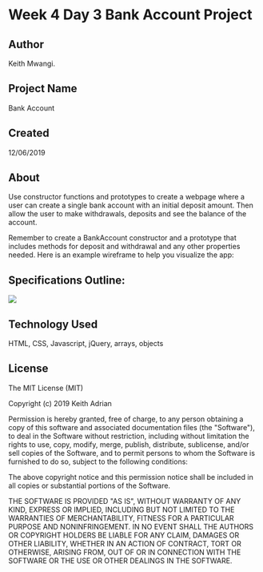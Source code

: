 #  Week 4 Day 3 Bank Account Project

## Author

Keith Mwangi.

## Project Name

Bank Account

## Created

12/06/2019

## About

Use constructor functions and prototypes to create a webpage where a user can create a single bank account with an initial deposit amount. Then allow the user to make withdrawals, deposits and see the balance of the account.

Remember to create a BankAccount constructor and a prototype that includes methods for deposit and withdrawal and any other properties needed. Here is an example wireframe to help you visualize the app:

## Specifications Outline:
![](https://media3.giphy.com/media/ely3apij36BJhoZ234/200w.webp)


## Technology Used

HTML, CSS, Javascript, jQuery, arrays, objects  


## License

The MIT License (MIT)

Copyright (c) 2019 Keith Adrian

Permission is hereby granted, free of charge, to any person obtaining a copy of this software and associated documentation files (the "Software"), to deal in the Software without restriction, including without limitation the rights to use, copy, modify, merge, publish, distribute, sublicense, and/or sell copies of the Software, and to permit persons to whom the Software is furnished to do so, subject to the following conditions:

The above copyright notice and this permission notice shall be included in all copies or substantial portions of the Software.

THE SOFTWARE IS PROVIDED "AS IS", WITHOUT WARRANTY OF ANY KIND, EXPRESS OR IMPLIED, INCLUDING BUT NOT LIMITED TO THE WARRANTIES OF MERCHANTABILITY, FITNESS FOR A PARTICULAR PURPOSE AND NONINFRINGEMENT. IN NO EVENT SHALL THE AUTHORS OR COPYRIGHT HOLDERS BE LIABLE FOR ANY CLAIM, DAMAGES OR OTHER LIABILITY, WHETHER IN AN ACTION OF CONTRACT, TORT OR OTHERWISE, ARISING FROM, OUT OF OR IN CONNECTION WITH THE SOFTWARE OR THE USE OR OTHER DEALINGS IN THE SOFTWARE.
